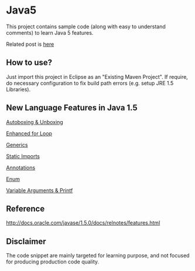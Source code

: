 Java5
=====
This project contains sample code (along with easy to understand comments) to learn Java 5 features.

Related post is [here](http://tirthalpatel.blogspot.in/2014/07/java5-new-features-sample-code-snippet.html)


How to use?
------------
Just import this project in Eclipse as an "Existing Maven Project". If require, do necessary configuration to fix build path errors (e.g. setup JRE 1.5 Libraries).


New Language Features in Java 1.5
---------------------------------

[Autoboxing & Unboxing](https://github.com/tirthalpatel/Learning-Java/blob/master/Java5/src/com/tirthal/learning/langfeatures/AutoBoxing_TestDrive.java)

[Enhanced for Loop](https://github.com/tirthalpatel/Learning-Java/blob/master/Java5/src/com/tirthal/learning/langfeatures/EnhancedForLoop_TestDrive.java)

[Generics](https://github.com/tirthalpatel/Learning-Java/tree/master/Java5/src/com/tirthal/learning/langfeatures/generics)

[Static Imports](https://github.com/tirthalpatel/Learning-Java/blob/master/Java5/src/com/tirthal/learning/langfeatures/StaticImport_TestDrive.java)

[Annotations](https://github.com/tirthalpatel/Learning-Java/blob/master/Java5/src/com/tirthal/learning/langfeatures/Annotations_TestDrive.java)

[Enum](https://github.com/tirthalpatel/Learning-Java/blob/master/Java5/src/com/tirthal/learning/langfeatures/Enum_TestDrive.java)

[Variable Arguments & Printf](https://github.com/tirthalpatel/Learning-Java/blob/master/Java5/src/com/tirthal/learning/langfeatures/VarargsAndPrintf_TestDrive.java)



Reference
----------
http://docs.oracle.com/javase/1.5.0/docs/relnotes/features.html


Disclaimer
-----------
The code snippet are mainly targeted for learning purpose, and not focused for producing production code quality.